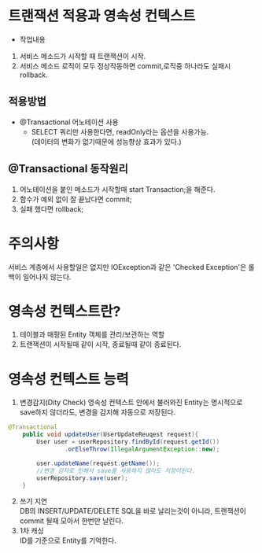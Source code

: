 # 트랜잭션 적용과 영속성 컨텍스트

- 작업내용
1. 서비스 메소드가 시작할 때 트랜잭션이 시작.
2. 서비스 메소드 로직이 모두 정상작동하면 commit,로직중 하나라도 실패시 rollback.

## 적용방법
- @Transactional 어노테이션 사용
    - SELECT 쿼리만 사용한다면, readOnly라는 옵션을 사용가능.  
    (데이터의 변화가 없기때문에 성능향상 효과가 있다.)

## @Transactional 동작원리
1. 어노테이션을 붙인 메소드가 시작할때 start Transaction;을 해준다.
2. 함수가 예외 없이 잘 끝났다면 commit;
3. 실패 했다면 rollback;

# 주의사항
서비스 계층에서 사용할일은 없지만
IOException과 같은 'Checked Exception'은 롤백이 일어나지 않는다.

# 영속성 컨텍스트란?
1. 테이블과 매핑된 Entity 객체를 관리/보관하는 역할  
2. 트랜잭션이 시작될때 같이 시작, 종료될때 같이 종료된다.

# 영속성 컨텍스트 능력
1. 변경감지(Dity Check)
    영속성 컨텍스트 안에서 불러와진 Entity는 명시적으로 save하지 않더라도, 변경을 감지해 자동으로 저장된다.
```Java
@Transactional
    public void updateUser(UserUpdateReuqest request){
        User user = userRepository.findById(request.getId())
                .orElseThrow(IllegalArgumentException::new);

        user.updateName(request.getName());
        //변경 감지로 인해서 save를 사용하지 않아도 저장이된다.
        userRepository.save(user);
    }
```
2. 쓰기 지연  
DB의 INSERT/UPDATE/DELETE SQL을 바로 날리는것이 아니라, 트랜잭션이 commit 될때 모아서 한번만 날린다.
3. 1차 캐싱  
ID를 기준으로 Entity를 기억한다. 
